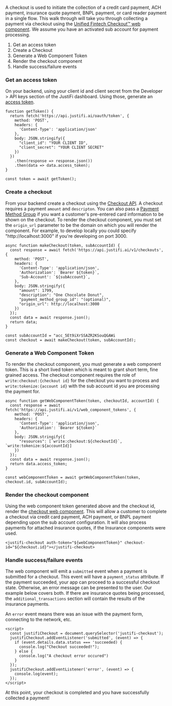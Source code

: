 A checkout is used to initiate the collection of a credit card payment, ACH payment, insurance quote payment, BNPL payment, or card reader payment in a single flow. This walk through will take you through collecting a payment via checkout using the [Unified Fintech Checkout™ web component](https://storybook.justifi.ai/?path=/docs/payment-facilitation-unified-fintech-checkout%E2%84%A2--docs). We assume you have an activated sub account for payment processing.

1. Get an access token
2. Create a Checkout
3. Generate a Web Component Token
4. Render the checkout component
5. Handle success/failure events


### Get an access token
On your backend, using your client id and client secret from the Developer > API keys section of the JustiFi dashboard. Using those, generate an [access token](https://docs.justifi.tech/api-spec#tag/API-Credentials/operation/CreateAccessToken).

```
function getToken() {
  return fetch('https://api.justifi.ai/oauth/token', {
    method: 'POST',
    headers: {
      'Content-Type': 'application/json'
    },
    body: JSON.stringify({
      "client_id": "YOUR CLIENT ID",
      "client_secret": "YOUR CLIENT SECRET"
    })
  })
    .then(response => response.json())
    .then(data => data.access_token);
}

const token = await getToken();
```

### Create a checkout
From your backend create a checkout using the [Checkout API](https://docs.justifi.tech/api-spec#tag/Checkouts/operation/CreateCheckout). A checkout requires a payment `amount` and `descripton`. You can also pass a [Payment Method Group](https://docs.justifi.tech/api-spec#tag/Payment-Method-Groups) if you want a customer's pre-entered card information to be shown on the checkout. To render the checkout component, you must set the `origin_url` parameter to be the domain on which you will render the component. For example, to develop locally you could specify "http://localhost:3000" if you're developing on port 3000.

```
async function makeCheckout(token, subAccountId) {
  const response = await fetch('https://api.justifi.ai/v1/checkouts', {
    method: 'POST',
    headers: {
      'Content-Type': 'application/json',
      'Authorization': `Bearer ${token}`,
      'Sub-Account': `${subAccount}`,
    },
    body: JSON.stringify({
      "amount": 1799,
      "description": "One Chocolate Donut",
      "payment_method_group_id": "(optional)",
      "origin_url": http://localhost:3000
    })
  });
  const data = await response.json();
  return data;
}

const subAccountId = "acc_5Et9iXrSSAZR2KSouQGAWi
const checkout = await makeCheckout(token, subAccountId);
```

### Generate a Web Component Token
To render the checkout component, you must generate a web component token. This is a short lived token which is meant to grant short term, fine grained access. The checkout component requires the role of `write:checkout:{checkout id}` for the checkout you want to process and `write:tokenize:{account id}` with the sub account id you are processing the payment for.
```
async function getWebComponentToken(token, checkoutId, accountId) {
  const response = await fetch('https://api.justifi.ai/v1/web_component_tokens', {
    method: 'POST',
    headers: {
      'Content-Type': 'application/json',
      'Authorization': `Bearer ${token}`
    },
    body: JSON.stringify({
      "resources": [`write:checkout:${checkoutId}`, `write:tokenize:${accountId}]
    })
  });
  const data = await response.json();
  return data.access_token;
}

const webComponentToken = await getWebComponentToken(token, checkout.id, subAccountId);
```

### Render the checkout component
Using the web component token generated above and the checkout id, render the [checkout web component](https://storybook.justifi.ai/?path=/docs/payment-facilitation-payments-checkout--docs). This will allow a customer to complete a checkout via credit card payment, ACH payment, or BNPL payment depending upon the sub account configuration. It will also process payments for attached insurance quotes, if the Insurance components were used.
```
<justifi-checkout auth-token="${webComponentToken}" checkout-id="${checkout.id}"></justifi-checkout>
```

### Handle success/failure events
The web component will emit a `submitted` event when a payment is submitted for a checkout. This event will have a `payment_status` attribute. If the payment succeeded, your app can proceed to a successful checkout state. Otherwise, an error message can be presented to the user. Our example below covers both. If there are insurance quotes being processed, the `additional_transactions` section will contain the results of the insurance payments.

An `error` event means there was an issue with the payment form, connecting to the network, etc.

```
<script>
  const justifiCheckout = document.querySelector('justifi-checkout');
  justifiCheckout.addEventListener('submitted', (event) => {
    if (event.details.data.status === 'succeeded) {
      console.log("Checkout succeeded!");
    } else {
      console.log("A checkout error occured")
    }
  });
  justifiCheckout.addEventListener('error', (event) => {
    console.log(event);
  });
</script>
```

At this point, your checkout is completed and you have successfully collected a payment!